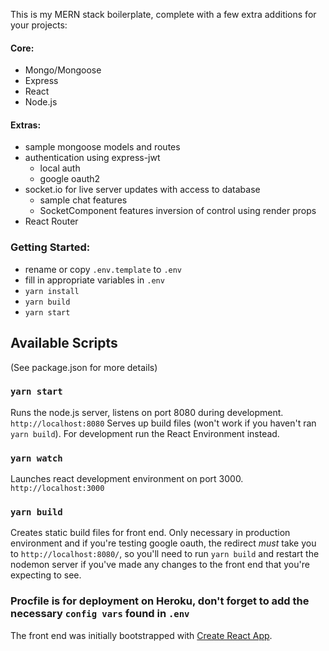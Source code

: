 This is my MERN stack boilerplate, complete with a few extra additions for your projects:

#### Core:
* Mongo/Mongoose
* Express
* React
* Node.js

#### Extras:
* sample mongoose models and routes
* authentication using express-jwt
    * local auth
    * google oauth2
* socket.io for live server updates with access to database
    * sample chat features
    * SocketComponent features inversion of control using render props
* React Router

### Getting Started:
* rename or copy `.env.template` to `.env`
* fill in appropriate variables in `.env`
* `yarn install`
* `yarn build`
* `yarn start`

## Available Scripts

(See package.json for more details)

### `yarn start`

Runs the node.js server, listens on port 8080 during development. `http://localhost:8080`
Serves up build files (won't work if you haven't ran `yarn build`). For development run the 
React Environment instead.

### `yarn watch`

Launches react development environment on port 3000. `http://localhost:3000`

### `yarn build`

Creates static build files for front end. Only necessary in production environment and if you're testing google oauth, the redirect _must_ take you to `http://localhost:8080/`, so you'll need to run `yarn build` and restart the nodemon server if you've made any changes to the front end that you're expecting to see.

### Procfile is for deployment on Heroku, don't forget to add the necessary `config vars` found in `.env`

The front end was initially bootstrapped with [Create React App](https://github.com/facebook/create-react-app).
